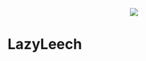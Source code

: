 <p align="center">
  <img src="https://telegra.ph/file/1e1f6119d27511337af27.jpg">
</p>

# LazyLeech 
